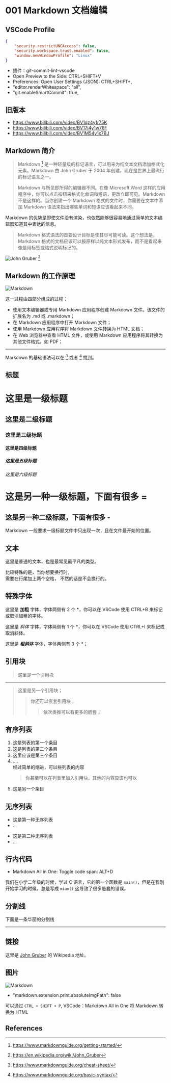 # 001 Markdown 文档编辑

## VSCode Profile

```json
{
    "security.restrictUNCAccess": false,
    "security.workspace.trust.enabled": false,
    "window.newWindowProfile": "Linux"
}
```

- 插件：git-commit-lint-vscode
- Open Preview to the Side: CTRL+SHIFT+V
- Preferences: Open User Settings (JSON): CTRL+SHIFT+,
- "editor.renderWhitespace": "all",
- "git.enableSmartCommit": true,

## 旧版本

- https://www.bilibili.com/video/BV1qz4y1r75K
- https://www.bilibili.com/video/BV17i4y1w76F
- https://www.bilibili.com/video/BV1M54y1x7BJ

## Markdown 简介

> Markdown [^markdown] 是一种轻量级的标记语言，可以用来为纯文本文档添加格式化元素。Markdown 由 John Gruber 于 2004 年创建，现在是世界上最流行的标记语言之一。
> 
> Markdown 与所见即所得的编辑器不同。在像 Microsoft Word 这样的应用程序中，你可以点击按钮来格式化单词和短语，更改立即可见。Markdown 不是这样的。当你创建一个 Markdown 格式的文件时，你需要在文本中添加 Markdown 语法来指出哪些单词和短语应该看起来不同。

Markdown 的优势是即使文件没有渲染，也依然能够很容易地通过简单的文本编辑器知道其中表达的信息。

> Markdown 格式语法的首要设计目标是使其尽可能可读。这个想法是，Markdown 格式的文档应该可以按原样以纯文本形式发布，而不是看起来像是用标签或格式说明标记的。

![John Gruber](./images/John%20Gruber.png) [^gruber]

## Markdown 的工作原理

![Markdown](./images/markdown.png)

这一过程由四部分组成的过程：

- 使用文本编辑器或专用 Markdown 应用程序创建 Markdown 文件。该文件的扩展名为 .md 或 .markdown；
- 在 Markdown 应用程序中打开 Markdown 文件；
- 使用 Markdown 应用程序将 Markdown 文件转换为 HTML 文档；
- 在 Web 浏览器中查看 HTML 文件，或使用 Markdown 应用程序将其转换为其他文件格式，如 PDF；

-----

Markdown 的基础语法可以在 [^cheat-sheet] 或者 [^basic-syntax] 找到。

## 标题

# 这里是一级标题
## 这里是二级标题
### 这里是三级标题
#### 这里是四级标题
##### 这里是五级标题
###### 这里是六级标题

这是另一种一级标题，下面有很多 =
===

这是另一种二级标题，下面有很多 -
-----

Markdown 一般要求一级标题文件中只出现一次，且在文件最开始的位置。

## 文本

这里是普通的文本，也是最常见最平凡的类型。

比较特殊的是，当你想要换行时，  
需要在行尾加上两个空格，
不然的话是不会换行的。

## 特殊字体

这里是 **加粗** 字体，字体两侧有 2 个 *，你可以在 VSCode 使用 CTRL+B 来标记或取消加粗的字体。

这里是 *斜体* 字体，字体两侧有 1 个 *，你可以在 VSCode 使用 CTRL+I 来标记或取消斜体。

这里是 ***粗斜体*** 字体，字体两侧有 3 个 *；

## 引用块

> 这里是一个引用块

---

> 这里是另一个引用块；
>> 你还可以嵌套引用块；
>>> 依次类推可以有更多的嵌套；

## 有序列表

1. 这是列表的第一个条目
2. 这是列表的第二个条目
3. 这里应该是第三个条目
4. ....  
    经过简单的缩进，可以些列表的内容
    > 你甚至可以在列表里加入引用块，其他的内容应该也可以
5. 这是另一个条目

## 无序列表

- 这是第一种无序列表
- ...

* 这是第二种无序列表
* ...

## 行内代码

- Markdown All in One: Toggle code span: ALT+D

我们在小学二年级的时候，学过 C 语言，它的第一个函数是 `main()`，但是在我刚开始学习的时候，总是写成 `mian()` 这导致了很多愚蠢的错误。

## 分割线

下面是一条华丽的分割线

---------------------

## 链接

这里是 [John Gruber](https://en.wikipedia.org/wiki/John_Gruber) 的 Wikipedia 地址。

## 图片

![Markdown](./images/markdown.png)

- "markdown.extension.print.absoluteImgPath": false

可以通过 `CTRL + SHIFT + P`, VSCode：Markdown All in One 将 Markdown 转换为 HTML

## References

[^markdown]: https://www.markdownguide.org/getting-started/
[^gruber]: https://en.wikipedia.org/wiki/John_Gruber
[^cheat-sheet]: https://www.markdownguide.org/cheat-sheet/
[^basic-syntax]: https://www.markdownguide.org/basic-syntax/